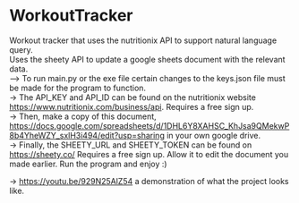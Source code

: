 # WorkoutTracker
Workout tracker that uses the nutritionix API to support natural language query.  
Uses the sheety API to update a google sheets document with the relevant data.  
--> To run main.py or the exe file certain changes to the keys.json file must be made for the program to function.  
-> The API_KEY and API_ID can be found on the nutritionix website https://www.nutritionix.com/business/api. Requires a free sign up.  
-> Then, make a copy of this document, https://docs.google.com/spreadsheets/d/1DHL6Y8XAHSC_KhJsa9QMekwP8b4YheWZY_sxlH3i494/edit?usp=sharing in your own google drive.  
-> Finally, the SHEETY_URL and SHEETY_TOKEN can be found on https://sheety.co/  Requires a free sign up. Allow it to edit the document you made earlier. Run the program and enjoy :)  

  -> https://youtu.be/929N25AlZ54 a demonstration of what the project looks like.
